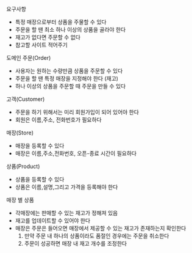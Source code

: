 요구사항
- 특정 매장으로부터 상품을 주물할 수 있다
- 주문을 할 땐 최소 하나 이상의 상품을 골라야 한다
- 재고가 없다면 주문할 수 없다
- 참고할 사이트 적어주기

도메인 
주문(Order)
- 사용자는 원하는 수량만큼 상품을 주문할 수 있다
- 주문을 할 땐 특정 매장을 지정해야 한다 (재고)
- 하나 이상의 상품을 주문할 때 주문을 만들 수 있다

고객(Customer)
- 주문을 하기 위해서는 미리 회원가입이 되어 있어야 한다
- 회원은 이름,주소, 전화번호가 필요하다

매장(Store)
- 매장을 등록할 수 있다
- 매장은 이름,주소,전화번호, 오픈-종료 시간이 필요하다

상품(Product)
- 상품을 등록할 수 있다
- 상품은 이름,설명,그리고 가격을 등록해야 한다

매장 별 상품
- 각매장에는 판매할 수 있는 재고가 정해져 있음
- 재고를 업데이트할 수 있어야 한다
- 매장은 주문은 들어오면 매장에서 제공할 수 있는 재고가 존재하는지 확인한다
  1. 만약 주문 내 하나의 상품이라도 품절인 경우에는 주문을 취소한다
	2. 주문이 성공하면 매장 내 재고 개수를 조정한다
